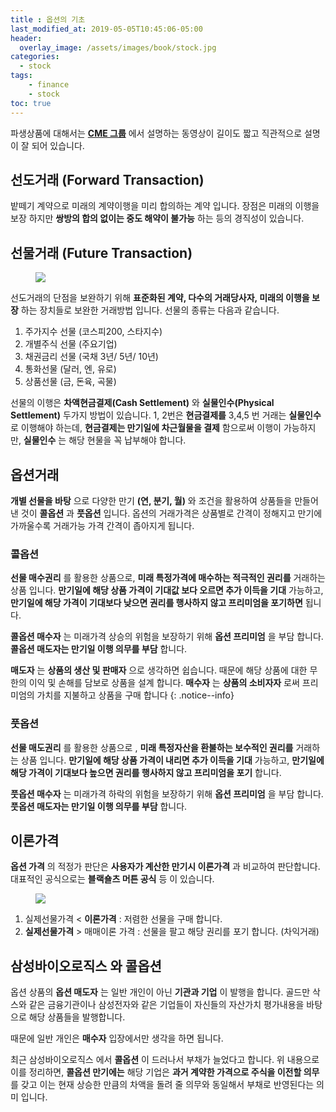 ```yaml
---
title : 옵션의 기초
last_modified_at: 2019-05-05T10:45:06-05:00
header:
  overlay_image: /assets/images/book/stock.jpg
categories:
  - stock
tags: 
    - finance
    - stock
toc: true 
---
```


파생상품에 대해서는 **[CME 그룹](https://www.cmegroup.com/ko/education/learn-about-trading/courses/introduction-to-options/introduction-to-options.html)** 에서 설명하는 동영상이 길이도 짧고 직관적으로 설명이 잘 되어 있습니다.

## **선도거래 (Forward Transaction)**

밭떼기 계약으로 미래의 계약이행을 미리 합의하는 계약 입니다. 장점은 미래의 이행을 보장 하지만 **쌍방의 합의 없이는 중도 해약이 불가능** 하는 등의 경직성이 있습니다.

## **선물거래 (Future Transaction)**

<figure class="align-center">
  <img src="{{site.baseurl}}/assets/images/stock/future.png">
</figure>

선도거래의 단점을 보완하기 위해 **표준화된 계약, 다수의 거래당사자, 미래의 이행을 보장** 하는 장치들로 보완한 거래방법 입니다. 선물의 종류는 다음과 같습니다. 

1. 주가지수 선물 (코스피200, 스타지수)
2. 개별주식 선물 (주요기업)
3. 채권금리 선물 (국채 3년/ 5년/ 10년)
4. 통화선물 (달러, 엔, 유로)
5. 상품선물 (금, 돈육, 곡물)

선물의 이행은 **차액현금결제(Cash Settlement)** 와 **실물인수(Physical Settlement)** 두가지 방법이 있습니다. 1, 2번은 **현금결제를** 3,4,5 번 거래는 **실물인수** 로 이행해야 하는데, **현금결제는 만기일에 차근월물을 결제** 함으로써 이행이 가능하지만, **실물인수** 는 해당 현물을 꼭 납부해야 합니다.

## **옵션거래**

**개별 선물을 바탕** 으로 다양한 만기 **(연, 분기, 월)** 와 조건을 활용하여 상품들을 만들어 낸 것이 **콜옵션** 과 **풋옵션** 입니다. 옵션의 거래가격은 상품별로 간격이 정해지고 만기에 가까울수록 거래가능 가격 간격이 좁아지게 됩니다.

### **콜옵션**

**선물 매수권리** 를 활용한 상품으로, **미래 특정가격에 매수하는 적극적인 권리를** 거래하는 상품 입니다. **만기일에 해당 상품 가격이 기대값 보다 오르면 추가 이득을 기대** 가능하고, **만기일에 해당 가격이 기대보다 낮으면 권리를 행사하지 않고 프리미엄을 포기하면** 됩니다.

**콜옵션 매수자** 는 미래가격 상승의 위험을 보장하기 위해 **옵션 프리미엄** 을 부담 합니다. **콜옵션 매도자는 만기일 이행 의무를 부담** 합니다.

**매도자** 는 **상품의 생산 및 판매자** 으로 생각하면 쉽습니다. 때문에 해당 상품에 대한 무한의 이익 및 손해를 담보로 상품을 설계 합니다. **매수자** 는 **상품의 소비자자** 로써 프리미엄의 가치를 지불하고 상품을 구매 합니다
{: .notice--info} 

### **풋옵션**

**선물 매도권리** 를 활용한 상품으로 , **미래 특정자산을 환불하는 보수적인 권리를** 거래하는 상품 입니다. **만기일에 해당 상품 가격이 내리면 추가 이득을 기대** 가능하고, **만기일에 해당 가격이 기대보다 높으면 권리를 행사하지 않고 프리미엄을 포기** 합니다.

**풋옵션 매수자** 는 미래가격 하락의 위험을 보장하기 위해 **옵션 프리미엄** 을 부담 합니다. **풋옵션 매도자는 만기일 이행 의무를 부담** 합니다.

## 이론가격

**옵션 가격** 의 적정가 판단은 **사용자가 계산한 만기시 이론가격** 과 비교하여 판단합니다. 대표적인 공식으로는 **블랙숄츠 머튼 공식** 등 이 있습니다.

<figure class="align-center">
  <img src="{{site.baseurl}}/assets/images/stock/callput.jpg">
</figure>

1. 실제선물가격 < **이론가격** : 저렴한 선물을 구매 합니다.
2. **실제선물가격** > 매매이론 가격 : 선물을 팔고 해당 권리를 포기 합니다. (차익거래)

## 삼성바이오로직스 와 콜옵션

옵션 상품의 **옵션 매도자** 는 일반 개인이 아닌 **기관과 기업** 이 발행을 합니다. 골드만 삭스와 같은 금융기관이나 삼성전자와 같은 기업들이 자신들의 자산가치 평가내용을 바탕으로 해당 상품들을 발행합니다.

때문에 일반 개인은 **매수자** 입장에서만 생각을 하면 됩니다.

최근 삼성바이오로직스 에서 **콜옵션** 이 드러나서 부채가 늘었다고 합니다. 위 내용으로 이를 정리하면, **콜옵션 만기에는** 해당 기업은 **과거 계약한 가격으로 주식을 이전할 의무** 를 갖고 이는 현재 상승한 만큼의 차액을 돌려 줄 의무와 동일해서 부채로 반영된다는 의미 입니다.
